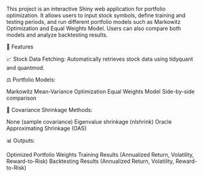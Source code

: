 This project is an interactive Shiny web application for portfolio optimization. 
It allows users to input stock symbols, define training and testing periods, and run different portfolio models such as Markowitz Optimization and Equal Weights Model. 
Users can also compare both models and analyze backtesting results.

🚀 Features

📈 Stock Data Fetching: Automatically retrieves stock data using tidyquant and quantmod.

⚖️ Portfolio Models:

Markowitz Mean-Variance Optimization
Equal Weights Model
Side-by-side comparison


🧮 Covariance Shrinkage Methods:

None (sample covariance)
Eigenvalue shrinkage (nlshrink)
Oracle Approximating Shrinkage (OAS)

📊 Outputs:

Optimized Portfolio Weights
Training Results (Annualized Return, Volatility, Reward-to-Risk)
Backtesting Results (Annualized Return, Volatility, Reward-to-Risk)
